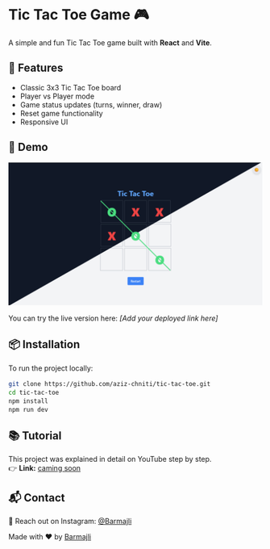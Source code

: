 # Tic Tac Toe Game 🎮

A simple and fun Tic Tac Toe game built with **React** and **Vite**.

## 🧠 Features

- Classic 3x3 Tic Tac Toe board
- Player vs Player mode
- Game status updates (turns, winner, draw)
- Reset game functionality
- Responsive UI

## 🚀 Demo

![Tic Tac Toe Game](./src/assets/preview.png)

You can try the live version here: *[Add your deployed link here]*

## 📦 Installation

To run the project locally:

```bash
git clone https://github.com/aziz-chniti/tic-tac-toe.git
cd tic-tac-toe
npm install
npm run dev 
```

## 📚 Tutorial

This project was explained in detail on YouTube step by step.  
👉 **Link:** [caming soon](https://www.youtube.com/@Barmajli)

## 📬 Contact

📧 Reach out on Instagram: [@Barmajli](https://www.instagram.com/barmajli)

Made with ❤️ by [Barmajli](https://www.youtube.com/@Barmajli)